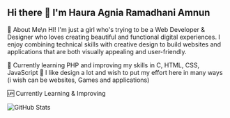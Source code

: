 ## Hi there 👋 I'm Haura Agnia Ramadhani Amnun


<!--
**Haurarawr7/Haurarawr7** is a ✨ _special_ ✨ repository because its `README.md` (this file) appears on your GitHub profile.

Here are some ideas to get you started:

- 🌱 I’m currently learning PHP and still trying be good other lagguage like C, HTML, CSS, Javascript
also i like design a lot so i wish i can put my effort to here with many way (ussely in website and aplication)
- 👯 I’m looking to collaborate on ...
- 🤔 I’m looking for help with ...
- 💬 Ask me about ...
- 📫 How to reach me: ...
- 😄 Pronouns: ...
- ⚡ Fun fact: ...
-->

🌸 About Me\n
HI! I'm just a girl who's trying to be a Web Developer & Designer who loves creating beautiful and functional digital experiences. I enjoy combining technical skills with creative design to build websites and applications that are both visually appealing and user-friendly.

🌱 Currently learning PHP and improving my skills in C, HTML, CSS, JavaScript
🎨 I like design a lot and wish to put my effort here in many ways (i wish can be websites, Games and applications)

🆙 Currently Learning & Improving

![GitHub Stats](https://github-readme-stats.vercel.app/api?username=haurarawr7&show_icons=true&theme=tokyonight)
